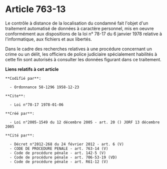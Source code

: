 # Article 763-13

Le contrôle à distance de la localisation du condamné fait l'objet d'un traitement automatisé de données à caractère
personnel, mis en oeuvre conformément aux dispositions de la loi n° 78-17 du 6 janvier 1978 relative à l'informatique, aux
fichiers et aux libertés.

Dans le cadre des recherches relatives à une procédure concernant un crime ou un délit, les officiers de police judiciaire
spécialement habilités à cette fin sont autorisés à consulter les données figurant dans ce traitement.

**Liens relatifs à cet article**

	**Codifié par**:

	  - Ordonnance 58-1296 1958-12-23

	**Cite**:

	  - Loi n°78-17 1978-01-06

	**Créé par**:

	  - Loi n°2005-1549 du 12 décembre 2005 - art. 20 () JORF 13 décembre 2005

	**Cité par**:

	  - Décret n°2012-268 du 24 février 2012 - art. 6 (V)
	  - CODE DE PROCEDURE PENALE - art. 763-14 (V)
	  - Code de procédure pénale - art. 142-5 (V)
	  - Code de procédure pénale - art. 706-53-19 (VD)
	  - Code de procédure pénale - art. R61-12 (V)
